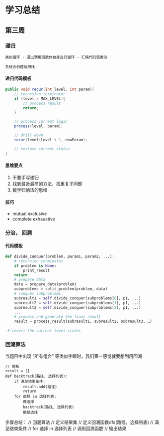 # 学习总结
## 第三周
### 递归
    类似循环 - 通过调用函数体自身进行循环 - 汇编代码很类似

    系统会创建调用栈

#### 递归代码模板
```java
public void recur(int level, int param){
    // recursion terminator 
    if (level > MAX_LEVEL){
        // process result
        return;
    }

    // process current logic
    process(level, param);

    // drill down
    recur(level:level + 1, newParam);

    // restore current status
}
```
#### 思维要点
1. 不要手写递归
2. 找到最近最简的方法，找重复子问题
3. 数学归纳法的思维

#### 技巧
- mutual exclusive
- complete exhaustive

### 分治， 回溯

#### 代码模板
``` python
def divide_conquer(problem, param1, param2, ...): 
    # recursion terminator 
    if problem is None: 
        print_result 
    return 
    # prepare data 
    data = prepare_data(problem) 
    subproblems = split_problem(problem, data) 
    # conquer subproblems 
    subresult1 = self.divide_conquer(subproblems[0], p1, ...) 
    subresult2 = self.divide_conquer(subproblems[1], p1, ...) 
    subresult3 = self.divide_conquer(subproblems[2], p1, ...) 
    ...
    # process and generate the final result 
    result = process_result(subresult1, subresult2, subresult3, …) 
 
 # revert the current level states
 ```
### 回溯算法

当题目中出现 “所有组合” 等类似字眼时，我们第一感觉就要想到用回溯

```
// 模板
result = []
def backtrack(路径, 选择列表):
    if 满足结束条件:
        result.add(路径)
        return
    for 选择 in 选择列表:
        做选择
        backtrack(路径, 选择列表)
        撤销选择
```

步骤总结：
// 回溯算法
    // 定义结果集
    // 定义回溯函数dfs(路径，选择列表)
        // 满足结束条件
        // for 选择 in 选择列表
    // 调用回溯函数
    // 输出结果